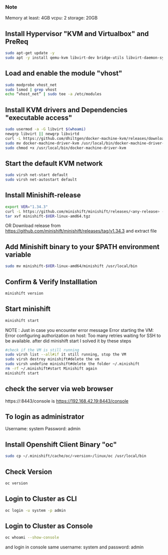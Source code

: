 ### Note
Memory at least: 4GB
vcpu: 2
storage: 20GB

## Install Hypervisor  "KVM and Virtualbox" and PreReq
``` bash
sudo apt-get update -y
sudo apt -y install qemu-kvm libvirt-dev bridge-utils libvirt-daemon-system libvirt-daemon virtinst bridge-utils libosinfo-bin libguestfs-tools virt-top virt-manager 
```
## Load and enable the module "vhost"
``` bash
sudo modprobe vhost_net
sudo lsmod | grep vhost
echo “vhost_net” | sudo tee -a /etc/modules

```

## Install KVM drivers and Dependencies "executable access"
``` bash
sudo usermod -a -G libvirt $(whoami)
newgrp libvirt || newgrp libvirtd
curl -L https://github.com/dhiltgen/docker-machine-kvm/releases/download/v0.10.0/docker-machine-driver-kvm-ubuntu16.04 -o docker-machine-driver-kvm
sudo mv docker-machine-driver-kvm /usr/local/bin/docker-machine-driver-kvm
sudo chmod +x /usr/local/bin/docker-machine-driver-kvm

```
## Start the default KVM network
``` bash
sudo virsh net-start default
sudo virsh net-autostart default
```

## Install Minishift-release
``` bash
export VER="1.34.3"
curl -L https://github.com/minishift/minishift/releases/<any-release> -o minishift-$VER-linux-amd64.tgz
tar xvf minishift-$VER-linux-amd64.tgz

```
OR Download release from https://github.com/minishift/minishift/releases/tag/v1.34.3 and extract file 

## Add Minishift binary to your $PATH environment variable
``` bash
sudo mv minishift-$VER-linux-amd64/minishift /usr/local/bin
```

## Confirm & Verify Installlation
``` bash
minishift version
```
## Start minishift
``` bash
minishift start
```

NOTE : Just in case you encounter error message Error starting the VM: Error configuring authorization on host: Too many retries waiting for SSH to be available. after did minishift start I solved it by these steps 

``` bash
#check if the VM is still running
sudo virsh list --all#if it still running, stop the VM
sudo virsh destroy minishift#delete the vm
sudo virsh undefine minishift#delete the folder ~/.minishift
rm -rf ~/.minishift#start Minishift again
minishift start

```

## check the server via web browser 
https://<ip-address>:8443/console                  is https://192.168.42.19:8443/console

## To login as administrator
Username: system
Password: admin


## Install Openshift Client Binary "oc"
``` bash
sudo cp ~/.minishift/cache/oc/<version>/linux/oc /usr/local/bin
```
## Check Version
``` bash
oc version
```
## Login to Cluster as CLI
``` bash
oc login -u system -p admin
```
## Login to Cluster as Console 
``` bash
oc whoami --show-console
```
and login in console same username: system and password: admin
